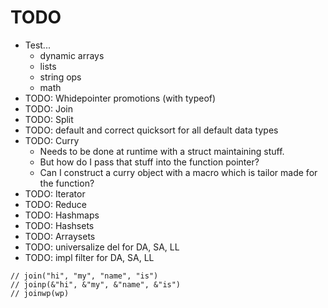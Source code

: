 # TODO

*  Test...
    *  dynamic arrays
    *  lists
    *  string ops
    *  math
*  TODO: Whidepointer promotions (with typeof)
*  TODO: Join
*  TODO: Split
*  TODO: default and correct quicksort for all default data types
*  TODO: Curry
    *  Needs to be done at runtime with a struct maintaining stuff.
    *  But how do I pass that stuff into the function pointer?
    *  Can I construct a curry object with a macro which is tailor made for the function?
*  TODO: Iterator
*  TODO: Reduce
*  TODO: Hashmaps
*  TODO: Hashsets
*  TODO: Arraysets
*  TODO: universalize del for DA, SA, LL
*  TODO: impl filter for DA, SA, LL
 
```
// join("hi", "my", "name", "is")
// joinp(&"hi", &"my", &"name", &"is")
// joinwp(wp)
```

